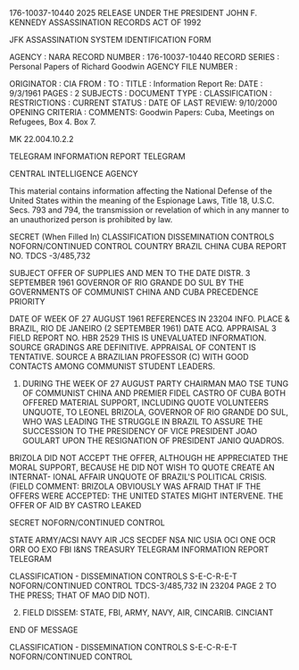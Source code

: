 176-10037-10440 2025 RELEASE UNDER THE PRESIDENT JOHN F. KENNEDY ASSASSINATION RECORDS ACT OF 1992

JFK ASSASSINATION SYSTEM
IDENTIFICATION FORM

AGENCY : NARA
RECORD NUMBER : 176-10037-10440
RECORD SERIES : Personal Papers of Richard Goodwin
AGENCY FILE NUMBER :

ORIGINATOR : CIA
FROM :
TO :
TITLE : Information Report Re:
DATE : 9/3/1961
PAGES : 2
SUBJECTS :
DOCUMENT TYPE :
CLASSIFICATION :
RESTRICTIONS :
CURRENT STATUS :
DATE OF LAST REVIEW: 9/10/2000
OPENING CRITERIA :
COMMENTS: Goodwin Papers: Cuba, Meetings on Refugees, Box 4. Box 7.

MK 22.004.10.2.2

TELEGRAM INFORMATION REPORT TELEGRAM

CENTRAL INTELLIGENCE AGENCY

This material contains information affecting the National Defense of the United States within the meaning of the Espionage Laws, Title 18, U.S.C. Secs. 793 and 794, the transmission or revelation of which in any manner to an unauthorized person is prohibited by law.

SECRET
(When Filled In)
CLASSIFICATION DISSEMINATION CONTROLS
NOFORN/CONTINUED CONTROL
COUNTRY BRAZIL CHINA CUBA REPORT NO. TDCS -3/485,732

SUBJECT OFFER OF SUPPLIES AND MEN TO THE DATE DISTR. 3 SEPTEMBER 1961
GOVERNOR OF RIO GRANDE DO SUL BY
THE GOVERNMENTS OF COMMUNIST CHINA
AND CUBA PRECEDENCE PRIORITY

DATE OF WEEK OF 27 AUGUST 1961 REFERENCES IN 23204
INFO.
PLACE & BRAZIL, RIO DE JANEIRO (2 SEPTEMBER 1961)
DATE ACQ.
APPRAISAL 3 FIELD REPORT NO. HBR 2529
THIS IS UNEVALUATED INFORMATION. SOURCE GRADINGS ARE DEFINITIVE. APPRAISAL OF CONTENT IS TENTATIVE.
SOURCE A BRAZILIAN PROFESSOR (C) WITH GOOD CONTACTS AMONG COMMUNIST STUDENT LEADERS.

1. DURING THE WEEK OF 27 AUGUST PARTY CHAIRMAN MAO TSE TUNG
OF COMMUNIST CHINA AND PREMIER FIDEL CASTRO OF CUBA BOTH OFFERED
MATERIAL SUPPORT, INCLUDING QUOTE VOLUNTEERS UNQUOTE, TO LEONEL
BRIZOLA, GOVERNOR OF RIO GRANDE DO SUL, WHO WAS LEADING THE STRUGGLE
IN BRAZIL TO ASSURE THE SUCCESSION TO THE PRESIDENCY OF VICE
PRESIDENT JOAO GOULART UPON THE RESIGNATION OF PRESIDENT JANIO QUADROS.

BRIZOLA DID NOT ACCEPT THE OFFER, ALTHOUGH HE APPRECIATED THE
MORAL SUPPORT, BECAUSE HE DID NOT WISH TO QUOTE CREATE AN INTERNAT-
IONAL AFFAIR UNQUOTE OF BRAZIL'S POLITICAL CRISIS. (FIELD COMMENT:
BRIZOLA OBVIOUSLY WAS AFRAID THAT IF THE OFFERS WERE ACCEPTED:
THE UNITED STATES MIGHT INTERVENE. THE OFFER OF AID BY CASTRO LEAKED

SECRET
NOFORN/CONTINUED CONTROL

STATE ARMY/ACSI NAVY AIR JCS SECDEF NSA NIC USIA OCI ONE OCR ORR OO EXO FBI
I&NS TREASURY
TELEGRAM INFORMATION REPORT TELEGRAM

CLASSIFICATION - DISSEMINATION CONTROLS
S-E-C-R-E-T NOFORN/CONTINUED CONTROL TDCS-3/485,732 IN 23204
PAGE 2
TO THE PRESS; THAT OF MAO DID NOT).

2. FIELD DISSEM: STATE, FBI, ARMY, NAVY, AIR, CINCARIB. CINCIANT

END OF MESSAGE

CLASSIFICATION - DISSEMINATION CONTROLS
S-E-C-R-E-T NOFORN/CONTINUED CONTROL

